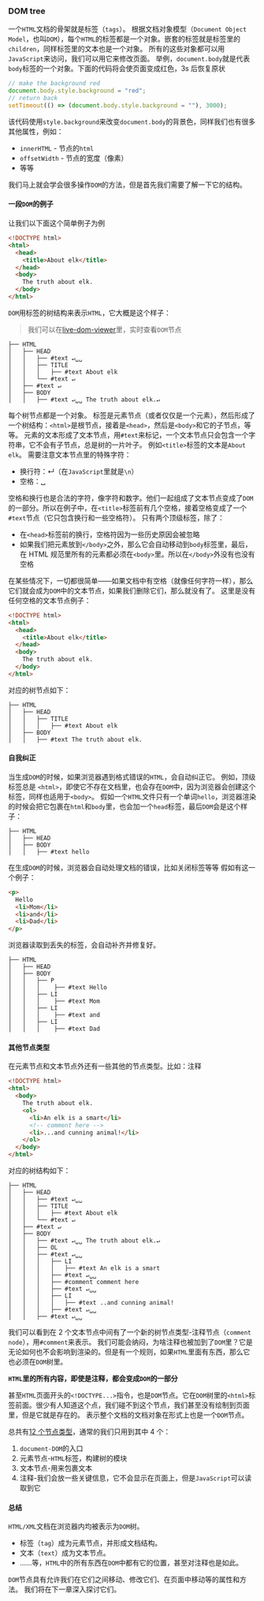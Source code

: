 ### DOM tree

一个`HTML`文档的骨架就是标签（`tags`）。
根据文档对象模型（`Document Object Model`，也叫`DOM`），每个`HTML`的标签都是一个对象。嵌套的标签就是标签里的`children`，同样标签里的文本也是一个对象。
所有的这些对象都可以用`JavaScript`来访问，我们可以用它来修改页面。
举例，`document.body`就是代表`body`标签的一个对象。下面的代码将会使页面变成红色，3s 后恢复原状

```js
// make the background red
document.body.style.background = "red";
// return back
setTimeout(() => (document.body.style.background = ""), 3000);
```

该代码使用`style.background`来改变`document.body`的背景色，同样我们也有很多其他属性，例如：

- `innerHTML` - 节点的`html`
- `offsetWidth` - 节点的宽度（像素）
- 等等

我们马上就会学会很多操作`DOM`的方法，但是首先我们需要了解一下它的结构。

#### 一段`DOM`的例子

让我们以下面这个简单例子为例

```html
<!DOCTYPE html>
<html>
  <head>
    <title>About elk</title>
  </head>
  <body>
    The truth about elk.
  </body>
</html>
```

`DOM`用标签的树结构来表示`HTML`，它大概是这个样子：

> 我们可以在[live-dom-viewer](https://software.hixie.ch/utilities/js/live-dom-viewer/)里，实时查看`DOM`节点

```
├── HTML
│   ├── HEAD
│   │   ├── #text ↵␣␣
│   │   ├── TITLE
│   │   │   ├── #text About elk
│   │   └── #text ↵
│   ├── #text ↵
│   ├── BODY
│   │   ├── #text ↵␣␣ The truth about elk.↵
```

每个树节点都是一个对象。
标签是元素节点（或者仅仅是一个元素），然后形成了一个树结构：`<html>`是根节点，接着是`<head>`，然后是`<body>`和它的子节点，等等。
元素的文本形成了文本节点，用`#text`来标记，一个文本节点只会包含一个字符串，它不会有子节点，总是树的一片叶子。
例如`<title>`标签的文本是`About elk`。
需要注意文本节点里的特殊字符：

- 换行符：↵（在`JavaScript`里就是`\n`）
- 空格：␣

空格和换行也是合法的字符，像字符和数字。他们一起组成了文本节点变成了`DOM`的一部分。所以在例子中，在`<title>`标签前有几个空格，接着空格变成了一个`#text`节点（它只包含换行和一些空格符）。
只有两个顶级标签，除了：

- 在`<head>`标签前的换行，空格符因为一些历史原因会被忽略
- 如果我们把元素放到`</body>`之外，那么它会自动移动到`body`标签里，最后，在 HTML 规范里所有的元素都必须在`<body>`里。所以在`</body>`外没有也没有空格

在某些情况下，一切都很简单——如果文档中有空格（就像任何字符一样），那么它们就会成为`DOM`中的文本节点，如果我们删除它们，那么就没有了。
这里是没有任何空格的文本节点例子：

```html
<!DOCTYPE html>
<html>
  <head>
    <title>About elk</title>
  </head>
  <body>
    The truth about elk.
  </body>
</html>
```

对应的树节点如下：

```
├── HTML
│   ├── HEAD
│   │   ├── TITLE
│   │   │   ├── #text About elk
│   ├── BODY
│   │   ├── #text The truth about elk.
```

#### 自我纠正

当生成`DOM`的时候，如果浏览器遇到格式错误的`HTML`，会自动纠正它。
例如，顶级标签总是 `<html>`，即使它不存在文档里，也会存在`DOM`中，因为浏览器会创建这个标签，同样也适用于`<body>`。
假如一个`HTML`文件只有一个单词`hello`，浏览器渲染的时候会把它包裹在`html`和`body`里，也会加一个`head`标签，最后`DOM`会是这个样子：

```
├── HTML
│   ├── HEAD
│   ├── BODY
│   │   ├── #text hello
```

在生成`DOM`的时候，浏览器会自动处理文档的错误，比如关闭标签等等
假如有这一个例子：

```html
<p>
  Hello
  <li>Mom</li>
  <li>and</li>
  <li>Dad</li>
</p>
```

浏览器读取到丢失的标签，会自动补齐并修复好。

```
├── HTML
│   ├── HEAD
│   ├── BODY
│   │   ├── P
│   │   │    ├── #text Hello
│   │   ├── LI
│   │   │    ├── #text Mom
│   │   ├── LI
│   │   │    ├── #text and
│   │   ├── LI
│   │   │    ├── #text Dad
```

#### 其他节点类型

在元素节点和文本节点外还有一些其他的节点类型。比如：注释

```html
<!DOCTYPE html>
<html>
  <body>
    The truth about elk.
    <ol>
      <li>An elk is a smart</li>
      <!-- comment here -->
      <li>...and cunning animal!</li>
    </ol>
  </body>
</html>
```

对应的树结构如下：

```
├── HTML
│   ├── HEAD
│   │   ├── #text ↵␣␣
│   │   ├── TITLE
│   │   │   ├── #text About elk
│   │   └── #text ↵
│   ├── #text ↵
│   ├── BODY
│   │   ├── #text ↵␣␣ The truth about elk.↵
│   │   ├── OL
│   │   ├── #text ↵␣␣
│   │   │   ├── LI
│   │   │   │   ├── #text An elk is a smart
│   │   │   ├── #text ↵␣␣
│   │   │   ├── #comment comment here
│   │   │   ├── #text ↵␣␣
│   │   │   ├── LI
│   │   │   │   ├── #text ..and cunning animal!
│   │   │   ├── #text ↵␣␣
│   │   ├── #text ↵␣␣
```

我们可以看到在 2 个文本节点中间有了一个新的树节点类型-注释节点（`comment node`），用`#comment`来表示。
我们可能会纳闷，为啥注释也被加到了`DOM`里？它是无论如何也不会影响到渲染的。但是有一个规则，如果`HTML`里面有东西，那么它也必须在`DOM`树里。

**`HTML`里的所有内容，即使是注释，都会变成`DOM`的一部分**

甚至`HTML`页面开头的`<!DOCTYPE...>`指令，也是`DOM`节点。它在`DOM`树里的`<html>`标签前面。很少有人知道这个点，我们碰不到这个节点，我们甚至没有绘制到页面里，但是它就是存在的。
表示整个文档的文档对象在形式上也是一个`DOM`节点。

总共有[12 个节点类型](https://dom.spec.whatwg.org/#node)，通常的我们只用到其中 4 个：

1. `document-DOM`的入口
2. 元素节点-`HTML`标签，构建树的模块
3. 文本节点-用来包裹文本
4. 注释-我们会放一些关键信息，它不会显示在页面上，但是`JavaScript`可以读取到它

#### 总结

`HTML/XML`文档在浏览器内均被表示为`DOM`树。

- 标签（`tag`）成为元素节点，并形成文档结构。
- 文本（`text`）成为文本节点。
- ……等，`HTML`中的所有东西在`DOM`中都有它的位置，甚至对注释也是如此。

`DOM`节点具有允许我们在它们之间移动、修改它们、在页面中移动等的属性和方法。 我们将在下一章深入探讨它们。
